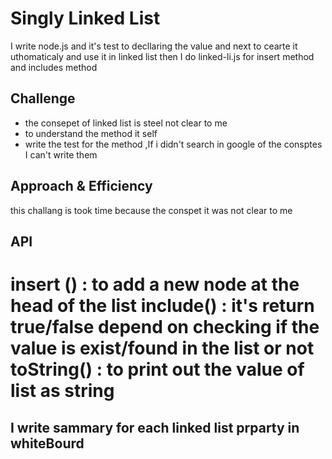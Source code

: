 # Singly Linked List
I write node.js and it's test to decllaring the value and next to cearte it uthomaticaly and use it in linked list 
then I do linked-li.js for insert method and includes method 

## Challenge
- the consepet of linked list is steel not clear to me 
- to understand the method it self 
- write the test for the method ,If i didn't search in google of the consptes I can't write them

## Approach & Efficiency
this challang is took time because the conspet it was not clear to me 

## API
insert () : to add a new node at the head of the list
include() : it's return true/false depend on checking if the value is exist/found in the list or not 
toString() : to print out the value of list as string
================
## I write sammary for each linked list prparty in whiteBourd 